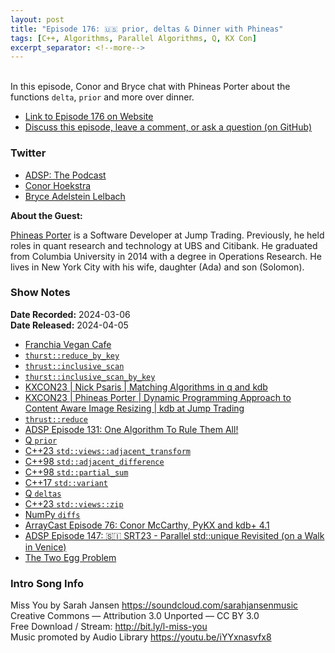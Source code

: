 ```yaml
---
layout: post
title: "Episode 176: 🇺🇸 prior, deltas & Dinner with Phineas"
tags: [C++, Algorithms, Parallel Algorithms, Q, KX Con]
excerpt_separator: <!--more-->
---
```


<div id="buzzsprout-player-14833536"></div><script src="https://www.buzzsprout.com/1501960/14833536-episode-176-prior-deltas-dinner-with-phineas.js?container_id=buzzsprout-player-14833536&player=small" type="text/javascript" charset="utf-8"></script>

<br>In this episode, Conor and Bryce chat with Phineas Porter about the functions `delta`, `prior` and more over dinner.

<!--more-->

* [Link to Episode 176 on Website](https://adspthepodcast.com/2024/04/05/Episode-176.html)
* [Discuss this episode, leave a comment, or ask a question (on GitHub)](https://github.com/codereport/adsp2/discussions/68)

### Twitter
 
* [ADSP: The Podcast](https://twitter.com/adspthepodcast)
* [Conor Hoekstra](https://twitter.com/code_report)
* [Bryce Adelstein Lelbach](https://twitter.com/blelbach)

**About the Guest:**

[Phineas Porter](https://twitter.com/dashpin) is a Software Developer at Jump Trading. Previously, he held roles in quant research and technology at UBS and Citibank. He graduated from Columbia University in 2014 with a degree in Operations Research. He lives in New York City with his wife, daughter (Ada) and son (Solomon).

### Show Notes
 
**Date Recorded:** 2024-03-06 <br>
**Date Released:** 2024-04-05

* [Franchia Vegan Cafe](https://franchia.com/)
* [`thurst::reduce_by_key`](https://nvidia.github.io/cccl/thrust/api/groups/group__reductions.html#function-reduce-by-key)
* [`thrust::inclusive_scan`](https://nvidia.github.io/cccl/thrust/api/groups/group__prefixsums.html#function-inclusive-scan)
* [`thurst::inclusive_scan_by_key`](https://nvidia.github.io/cccl/thrust/api/groups/group__segmentedprefixsums.html#function)
* [KXCON23 \| Nick Psaris \| Matching Algorithms in q and kdb](https://www.youtube.com/watch?v=Cegm1cqbSs8)
* [KXCON23 \| Phineas Porter \| Dynamic Programming Approach to Content Aware Image Resizing \| kdb at Jump Trading](https://www.youtube.com/watch?v=O2RZVWmfOSE)
* [`thrust::reduce`](https://nvidia.github.io/cccl/thrust/api/groups/group__reductions.html#function-reduce)
* [ADSP Episode 131: One Algorithm To Rule Them All!](https://adspthepodcast.com/2023/05/26/Episode-131.html)
* [Q `prior`](https://code.kx.com/q4m3/A_Built-in_Functions/#a72-prior)
* [C++23 `std::views::adjacent_transform`](https://en.cppreference.com/w/cpp/ranges/adjacent_transform_view)
* [C++98 `std::adjacent_difference`](https://en.cppreference.com/w/cpp/algorithm/adjacent_difference)
* [C++98 `std::partial_sum`](https://en.cppreference.com/w/cpp/algorithm/partial_sum)
* [C++17 `std::variant`](https://en.cppreference.com/w/cpp/utility/variant)
* [Q `deltas`](https://code.kx.com/q4m3/A_Built-in_Functions/#a21-deltas)
* [C++23 `std::views::zip`](https://en.cppreference.com/w/cpp/ranges/zip_view)
* [NumPy `diffs`](https://numpy.org/doc/stable/reference/generated/numpy.diff.html)
* [ArrayCast Episode 76: Conor McCarthy, PyKX and kdb+ 4.1](https://www.arraycast.com/episodes/episode76-conor-mccarthy)
* [ADSP Episode 147: 🇸🇮 SRT23 - Parallel std::unique Revisited (on a Walk in Venice)](https://adspthepodcast.com/2023/09/15/Episode-147.html)
* [The Two Egg Problem](https://spencermortensen.com/articles/egg-problem/)

### Intro Song Info
 
Miss You by Sarah Jansen https://soundcloud.com/sarahjansenmusic<br>
Creative Commons — Attribution 3.0 Unported — CC BY 3.0<br>
Free Download / Stream: http://bit.ly/l-miss-you<br>
Music promoted by Audio Library https://youtu.be/iYYxnasvfx8<br>
